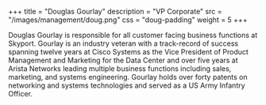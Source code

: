 +++
title = "Douglas Gourlay"
description = "VP Corporate"
src = "/images/management/doug.png"
css = "doug-padding"
weight = 5
+++

Douglas Gourlay is responsible for all customer facing business functions at Skyport. Gourlay is an industry veteran with a track-record of success spanning twelve years at Cisco Systems as the Vice President of Product Management and Marketing for the Data Center and over five years at Arista Networks leading multiple business functions including sales, marketing, and systems engineering. Gourlay holds over forty patents on networking and systems technologies and served as a US Army Infantry Officer.